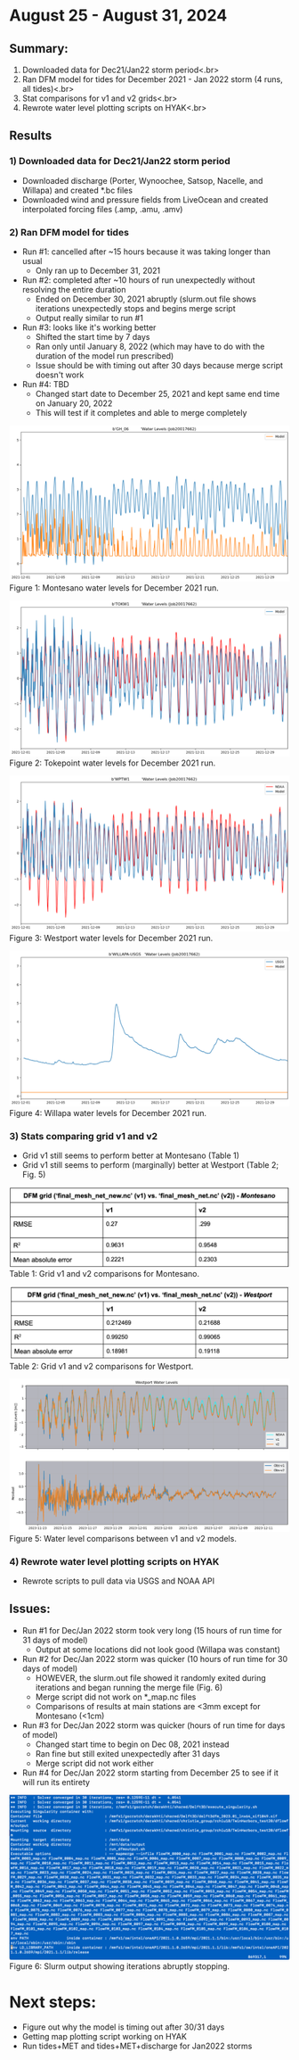 # August 25 - August 31, 2024


## Summary:
1) Downloaded data for Dec21/Jan22 storm period<.br>
2) Ran DFM model for tides for December 2021 - Jan 2022 storm (4 runs, all tides)<.br>
3) Stat comparisons for v1 and v2 grids<.br>
4) Rewrote water level plotting scripts on HYAK<.br>



## Results
### 1) Downloaded data for Dec21/Jan22 storm period
- Downloaded discharge (Porter, Wynoochee, Satsop, Nacelle, and Willapa) and created *.bc files
- Downloaded wind and pressure fields from LiveOcean and created interpolated forcing files (.amp, .amu, .amv)

### 2) Ran DFM model for tides
- Run #1: cancelled after ~15 hours because it was taking longer than usual
	- Only ran up to December 31, 2021
- Run #2: completed after ~10 hours of run unexpectedly without resolving the entire duration
	- Ended on December 30, 2021 abruptly (slurm.out file shows iterations unexpectedly stops and begins merge script
	- Output really similar to run #1
- Run #3: looks like it's working better
	- Shifted the start time by 7 days
	- Ran only until January 8, 2022 (which may have to do with the duration of the model run prescribed)
	- Issue should be with timing out after 30 days because merge script doesn't work
- Run #4: TBD
	- Changed start date to December 25, 2021 and kept same end time on January 20, 2022
	- This will test if it completes and able to merge completely

![Montesano Water Levels](../Figures/082724meeting/Job20017662_Montesano_wl.png)<br>
Figure 1: Montesano water levels for December 2021 run.<br>

![Tokepoint Water Levels](../Figures/082724meeting/Job20017662_tokepoint_wl.png)<br>
Figure 2: Tokepoint water levels for December 2021 run.<br>

![Westport Water Levels](../Figures/082724meeting/Job20017662_westport_wl.png)<br>
Figure 3: Westport water levels for December 2021 run.<br>

![Willapa Water Levels](../Figures/082724meeting/Job20017662_willapa_wl.png)<br>
Figure 4: Willapa water levels for December 2021 run.<br>

### 3) Stats comparing grid v1 and v2
- Grid v1 still seems to perform better at Montesano (Table 1)
- Grid v1 still seems to perform (marginally) better at Westport (Table 2; Fig. 5) 

![Grid v1 and v2 comparison](../Figures/082724meeting/Modelv1v2_stats_montesano.png)<br>
Table 1: Grid v1 and v2 comparisons for Montesano.<br>

![Grid v1 and v2 comparison](../Figures/082724meeting/Modelv1v2_stats_westport.png)<br>
Table 2: Grid v1 and v2 comparisons for Westport.<br>

![Westport water level comparison](../Figures/082724meeting/Westport_wl_gridcomparison.png)<br>
Figure 5: Water level comparisons between v1 and v2 models.<br>

### 4) Rewrote water level plotting scripts on HYAK
- Rewrote scripts to pull data via USGS and NOAA API


## Issues:
- Run #1 for Dec/Jan 2022 storm took very long (15 hours of run time for 31 days of model)
	- Output at some locations did not look good (Willapa was constant)
- Run #2 for Dec/Jan 2022 storm was quicker (10 hours of run time for 30 days of model)
	- HOWEVER, the slurm.out file showed it randomly exited during iterations and began running the merge file (Fig. 6)
	- Merge script did not work on *_map.nc files
	- Comparisons of results at main stations are <3mm except for Montesano (<1cm)
- Run #3 for Dec/Jan 2022 storm was quicker (hours of run time for days of model)
	- Changed start time to begin on Dec 08, 2021 instead
	- Ran fine but still exited unexpectedly after 31 days
	- Merge script did not work either
- Run #4 for Dec/Jan 2022 storm starting from December 25 to see if it will run its entirety

![Slurm output](../Figures/082724meeting/slurm-20061338_screenshot.png)<br>
Figure 6: Slurm output showing iterations abruptly stopping.<br>

# Next steps:
- Figure out why the model is timing out after 30/31 days
- Getting map plotting script working on HYAK
- Run tides+MET and tides+MET+discharge for Jan2022 storms
